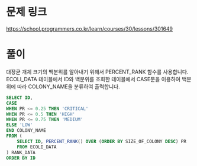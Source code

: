 # 문제 링크
https://school.programmers.co.kr/learn/courses/30/lessons/301649

# 풀이
대장균 개체 크기의 백분위를 알아내기 위해서 PERCENT_RANK 함수를 사용합니다.  
ECOLI_DATA 테이블에서 ID와 백분위를 조회한 테이블에서 CASE문을 이용하여 백분위에 따라 COLONY_NAME을 분류하여 출력합니다.

```sql
SELECT ID, 
CASE
WHEN PR <= 0.25 THEN 'CRITICAL'
WHEN PR <= 0.5 THEN 'HIGH'
WHEN PR <= 0.75 THEN 'MEDIUM'
ELSE 'LOW'
END COLONY_NAME
FROM (
    SELECT ID, PERCENT_RANK() OVER (ORDER BY SIZE_OF_COLONY DESC) PR
    FROM ECOLI_DATA
) RANK_DATA
ORDER BY ID
```